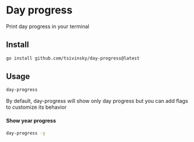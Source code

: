 # Day progress

Print day progress in your terminal

## Install

```bash
go install github.com/tsivinsky/day-progress@latest
```

## Usage

```bash
day-progress
```

By default, day-progress will show only day progress but you can add flags to customize its behavior

#### Show year progress

```bash
day-progress -y
```
